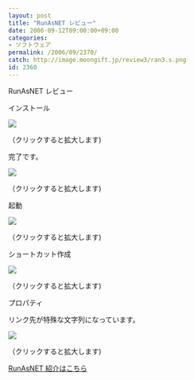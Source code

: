 ```yaml
---
layout: post
title: "RunAsNET レビュー"
date: 2006-09-12T09:00:00+09:00
categories:
- ソフトウェア
permalink: /2006/09/2370/
catch: http://image.moongift.jp/review3/ran3.s.png
id: 2360
---
```

RunAsNET レビュー  
<!--more-->

インストール

  

[![](http://image.moongift.jp/review3/ran1.s.png)](http://image.moongift.jp/review3/ran1.png)  
  
（クリックすると拡大します)

  

完了です。

  

[![](http://image.moongift.jp/review3/ran2.s.png)](http://image.moongift.jp/review3/ran2.png)  
  
（クリックすると拡大します)

  

起動

  

[![](http://image.moongift.jp/review3/ran3.s.png)](http://image.moongift.jp/review3/ran3.png)  
  
（クリックすると拡大します)

  

ショートカット作成

  

[![](http://image.moongift.jp/review3/ran4.s.png)](http://image.moongift.jp/review3/ran4.png)  
  
（クリックすると拡大します)

  

プロパティ

  

リンク先が特殊な文字列になっています。

  

[![](http://image.moongift.jp/review3/ran5.s.png)](http://image.moongift.jp/review3/ran5.png)  
  
（クリックすると拡大します)

  

[RunAsNET 紹介はこちら](http://fw.moongift.jp/intro/i-2369.html)

